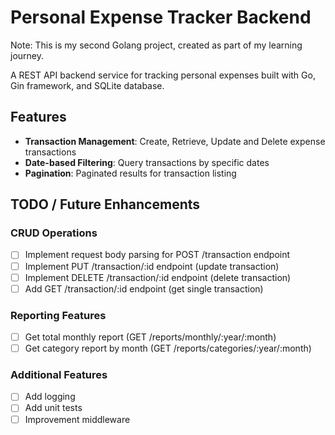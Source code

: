 # Personal Expense Tracker Backend

Note: This is my second Golang project, created as part of my learning journey.

A REST API backend service for tracking personal expenses built with Go, Gin framework, and SQLite database.

## Features

- **Transaction Management**: Create, Retrieve, Update and Delete expense transactions
- **Date-based Filtering**: Query transactions by specific dates
- **Pagination**: Paginated results for transaction listing

## TODO / Future Enhancements

### CRUD Operations

- [ ] Implement request body parsing for POST /transaction endpoint
- [ ] Implement PUT /transaction/:id endpoint (update transaction)
- [ ] Implement DELETE /transaction/:id endpoint (delete transaction)
- [ ] Add GET /transaction/:id endpoint (get single transaction)

### Reporting Features

- [ ] Get total monthly report (GET /reports/monthly/:year/:month)
- [ ] Get category report by month (GET /reports/categories/:year/:month)

### Additional Features

- [ ] Add logging
- [ ] Add unit tests
- [ ] Improvement middleware
